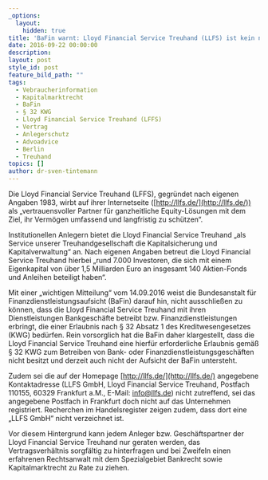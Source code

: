 ```yaml
---
_options:
  layout:
    hidden: true
title: 'BaFin warnt: Lloyd Financial Service Treuhand (LLFS) ist kein nach § 32 KWG zugelassenes Institut!'
date: 2016-09-22 00:00:00
description:
layout: post
style_id: post
feature_bild_path: ""
tags:
  - Vebraucherinformation
  - Kapitalmarktrecht
  - BaFin
  - § 32 KWG
  - Lloyd Financial Service Treuhand (LFFS)
  - Vertrag
  - Anlegerschutz
  - Advoadvice
  - Berlin
  - Treuhand
topics: []
author: dr-sven-tintemann
---
```



Die Lloyd Financial Service Treuhand (LFFS), gegründet nach eigenen Angaben 1983, wirbt auf ihrer Internetseite ([http://llfs.de/](http://llfs.de/)) als „vertrauensvoller Partner für ganzheitliche Equity-Lösungen mit dem Ziel, ihr Vermögen umfassend und langfristig zu schützen“.

Institutionellen Anlegern bietet die Lloyd Financial Service Treuhand „als Service unserer Treuhandgesellschaft die Kapitalsicherung und Kapitalverwaltung“ an. Nach eigenen Angaben betreut die Lloyd Financial Service Treuhand hierbei „rund 7.000 Investoren, die sich mit einem Eigenkapital von über 1,5 Milliarden Euro an insgesamt 140 Aktien-Fonds und Anleihen beteiligt haben“.

Mit einer „wichtigen Mitteilung“ vom 14.09.2016 weist die Bundesanstalt für Finanzdienstleistungsaufsicht (BaFin) darauf hin, nicht ausschließen zu können, dass die Lloyd Financial Service Treuhand mit ihren Dienstleistungen Bankgeschäfte betreibt bzw. Finanzdienstleistungen erbringt, die einer Erlaubnis nach § 32 Absatz 1 des Kreditwesengesetzes (KWG) bedürfen. Rein vorsorglich hat die BaFin daher klargestellt, dass die Lloyd Financial Service Treuhand eine hierfür erforderliche Erlaubnis gemäß § 32 KWG zum Betreiben von Bank- oder Finanzdienstleistungsgeschäften nicht besitzt und derzeit auch nicht der Aufsicht der BaFin untersteht.

Zudem sei die auf der Homepage [http://llfs.de/](http://llfs.de/) angegebene Kontaktadresse (LLFS GmbH, Lloyd Financial Service Treuhand, Postfach 110155, 60329 Frankfurt a.M., E-Mail: [&#105;&#110;&#102;&#111;&#064;&#108;&#108;&#102;&#115;&#046;&#100;&#101;](&#109;&#097;&#105;&#108;&#116;&#111;:&#105;&#110;&#102;&#111;&#064;&#108;&#108;&#102;&#115;&#046;&#100;&#101;)) nicht zutreffend, sei das angegebene Postfach in Frankfurt doch nicht auf das Unternehmen registriert. Recherchen im Handelsregister zeigen zudem, dass dort eine „LLFS GmbH“ nicht verzeichnet ist.

Vor diesem Hintergrund kann jedem Anleger bzw. Geschäftspartner der Lloyd Financial Service Treuhand nur geraten werden, das Vertragsverhältnis sorgfältig zu hinterfragen und bei Zweifeln einen erfahrenen Rechtsanwalt mit dem Spezialgebiet Bankrecht sowie Kapitalmarktrecht zu Rate zu ziehen.